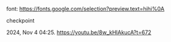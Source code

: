 font:
https://fonts.google.com/selection?preview.text=hihi%0A

checkpoint

2024, Nov 4 04:25.
https://youtu.be/8w_kHIAkucA?t=672

